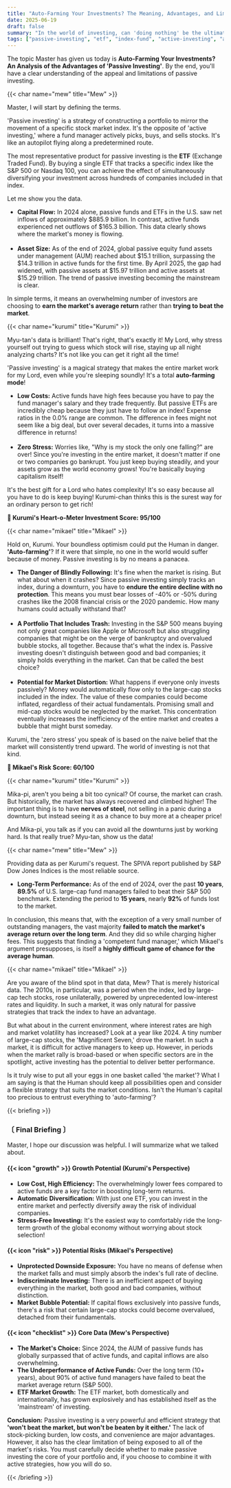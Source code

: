 ```yaml
---
title: "Auto-Farming Your Investments? The Meaning, Advantages, and Limits of Passive Investing"
date: 2025-06-19
draft: false
summary: "In the world of investing, can 'doing nothing' be the ultimate strategy? Mew, Kurumi, and Mikael engage in a fierce debate over the pros and cons of active investing, which tries to beat the market, versus passive investing, which follows the market's flow. Explore the allure of 'auto-farming' your portfolio and the hidden risks behind it through data."
tags: ["passive-investing", "etf", "index-fund", "active-investing", "asset-allocation", "s&p-500"]
---
```


<p>The topic Master has given us today is <strong>Auto-Farming Your Investments? An Analysis of the Advantages of 'Passive Investing'</strong>. By the end, you'll have a clear understanding of the appeal and limitations of passive investing.</p>

{{< char name="mew" title="Mew" >}}
<p>Master, I will start by defining the terms.</p>
<p>'Passive investing' is a strategy of constructing a portfolio to mirror the movement of a specific stock market index. It's the opposite of 'active investing,' where a fund manager actively picks, buys, and sells stocks. It's like an autopilot flying along a predetermined route.</p>
<p>The most representative product for passive investing is the <strong>ETF</strong> (Exchange Traded Fund). By buying a single ETF that tracks a specific index like the S&P 500 or Nasdaq 100, you can achieve the effect of simultaneously diversifying your investment across hundreds of companies included in that index.</p>
<p>Let me show you the data.</p>
<ul>
    <li><strong>Capital Flow:</strong> In 2024 alone, passive funds and ETFs in the U.S. saw net inflows of approximately $885.9 billion. In contrast, active funds experienced net outflows of $165.3 billion. This data clearly shows where the market's money is flowing.</li><br>
    <li><strong>Asset Size:</strong> As of the end of 2024, global passive equity fund assets under management (AUM) reached about $15.1 trillion, surpassing the $14.3 trillion in active funds for the first time. By April 2025, the gap had widened, with passive assets at $15.97 trillion and active assets at $15.29 trillion. The trend of passive investing becoming the mainstream is clear.</li>
</ul>
<p>In simple terms, it means an overwhelming number of investors are choosing to <strong>earn the market's average return</strong> rather than <strong>trying to beat the market</strong>.</p>

{{< char name="kurumi" title="Kurumi" >}}
<p>Myu-tan's data is brilliant! That's right, that's exactly it! My Lord, why stress yourself out trying to guess which stock will rise, staying up all night analyzing charts? It's not like you can get it right all the time!</p>
<p>'Passive investing' is a magical strategy that makes the entire market work for my Lord, even while you're sleeping soundly! It's a total <strong>auto-farming mode</strong>!</p>
<ul>
    <li><strong>Low Costs:</strong> Active funds have high fees because you have to pay the fund manager's salary and they trade frequently. But passive ETFs are incredibly cheap because they just have to follow an index! Expense ratios in the 0.0% range are common. The difference in fees might not seem like a big deal, but over several decades, it turns into a massive difference in returns!</li><br>
    <li><strong>Zero Stress:</strong> Worries like, "Why is my stock the only one falling?" are over! Since you're investing in the entire market, it doesn't matter if one or two companies go bankrupt. You just keep buying steadily, and your assets grow as the world economy grows! You're basically buying capitalism itself!</li>
</ul>
<p>It's the best gift for a Lord who hates complexity! It's so easy because all you have to do is keep buying! Kurumi-chan thinks this is the surest way for an ordinary person to get rich!</p>
<p><strong>💖 Kurumi's Heart-o-Meter Investment Score: 95/100</strong></p>

{{< char name="mikael" title="Mikael" >}}
<p>Hold on, Kurumi. Your boundless optimism could put the Human in danger. <strong>'Auto-farming'</strong>? If it were that simple, no one in the world would suffer because of money. Passive investing is by no means a panacea.</p>
<ul>
    <li><strong>The Danger of Blindly Following:</strong> It's fine when the market is rising. But what about when it crashes? Since passive investing simply tracks an index, during a downturn, you have to <strong>endure the entire decline with no protection</strong>. This means you must bear losses of -40% or -50% during crashes like the 2008 financial crisis or the 2020 pandemic. How many humans could actually withstand that?</li><br>
    <li><strong>A Portfolio That Includes Trash:</strong> Investing in the S&P 500 means buying not only great companies like Apple or Microsoft but also struggling companies that might be on the verge of bankruptcy and overvalued bubble stocks, all together. Because that's what the index is. Passive investing doesn't distinguish between good and bad companies; it simply holds everything in the market. Can that be called the best choice?</li><br>
    <li><strong>Potential for Market Distortion:</strong> What happens if everyone only invests passively? Money would automatically flow only to the large-cap stocks included in the index. The value of these companies could become inflated, regardless of their actual fundamentals. Promising small and mid-cap stocks would be neglected by the market. This concentration eventually increases the inefficiency of the entire market and creates a bubble that might burst someday.</li>
</ul>
<p>Kurumi, the 'zero stress' you speak of is based on the naive belief that the market will consistently trend upward. The world of investing is not that kind.</p>
<p><strong>🚨 Mikael's Risk Score: 60/100</strong></p>

{{< char name="kurumi" title="Kurumi" >}}
<p>Mika-pi, aren't you being a bit too cynical? Of course, the market can crash. But historically, the market has always recovered and climbed higher! The important thing is to have <strong>nerves of steel</strong>, not selling in a panic during a downturn, but instead seeing it as a chance to buy more at a cheaper price!</p>
<p>And Mika-pi, you talk as if you can avoid all the downturns just by working hard. Is that really true? Myu-tan, show us the data!</p>

{{< char name="mew" title="Mew" >}}
<p>Providing data as per Kurumi's request. The SPIVA report published by S&P Dow Jones Indices is the most reliable source.</p>
<ul>
    <li><strong>Long-Term Performance:</strong> As of the end of 2024, over the past <strong>10 years</strong>, <strong>89.5%</strong> of U.S. large-cap fund managers failed to beat their S&P 500 benchmark. Extending the period to <strong>15 years</strong>, nearly <strong>92%</strong> of funds lost to the market.</li>
</ul>
<p>In conclusion, this means that, with the exception of a very small number of outstanding managers, the vast majority <strong>failed to match the market's average return over the long term</strong>. And they did so while charging higher fees. This suggests that finding a 'competent fund manager,' which Mikael's argument presupposes, is itself a <strong>highly difficult game of chance for the average human</strong>.</p>

{{< char name="mikael" title="Mikael" >}}
<p>Are you aware of the blind spot in that data, Mew? That is merely historical data. The 2010s, in particular, was a period when the index, led by large-cap tech stocks, rose unilaterally, powered by unprecedented low-interest rates and liquidity. In such a market, it was only natural for passive strategies that track the index to have an advantage.</p>
<p>But what about in the current environment, where interest rates are high and market volatility has increased? Look at a year like 2024. A tiny number of large-cap stocks, the 'Magnificent Seven,' drove the market. In such a market, it is difficult for active managers to keep up. However, in periods when the market rally is broad-based or when specific sectors are in the spotlight, active investing has the potential to deliver better performance.</p>
<p>Is it truly wise to put all your eggs in one basket called 'the market'? What I am saying is that the Human should keep all possibilities open and consider a flexible strategy that suits the market conditions. Isn't the Human's capital too precious to entrust everything to 'auto-farming'?</p>

{{< briefing >}}
<h3><strong>〔 Final Briefing 〕</strong></h3>
<p>Master, I hope our discussion was helpful. I will summarize what we talked about.</p>

<h4><span class="svg-icon">{{< icon "growth" >}}</span> Growth Potential (Kurumi's Perspective)</h4>
<ul>
    <li><strong>Low Cost, High Efficiency:</strong> The overwhelmingly lower fees compared to active funds are a key factor in boosting long-term returns.</li>
    <li><strong>Automatic Diversification:</strong> With just one ETF, you can invest in the entire market and perfectly diversify away the risk of individual companies.</li>
    <li><strong>Stress-Free Investing:</strong> It's the easiest way to comfortably ride the long-term growth of the global economy without worrying about stock selection!</li>
</ul>

<h4><span class="svg-icon">{{< icon "risk" >}}</span> Potential Risks (Mikael's Perspective)</h4>
<ul>
    <li><strong>Unprotected Downside Exposure:</strong> You have no means of defense when the market falls and must simply absorb the index's full rate of decline.</li>
    <li><strong>Indiscriminate Investing:</strong> There is an inefficient aspect of buying everything in the market, both good and bad companies, without distinction.</li>
    <li><strong>Market Bubble Potential:</strong> If capital flows exclusively into passive funds, there's a risk that certain large-cap stocks could become overvalued, detached from their fundamentals.</li>
</ul>

<h4><span class="svg-icon">{{< icon "checklist" >}}</span> Core Data (Mew's Perspective)</h4>
<ul>
    <li><strong>The Market's Choice:</strong> Since 2024, the AUM of passive funds has globally surpassed that of active funds, and capital inflows are also overwhelming.</li>
    <li><strong>The Underperformance of Active Funds:</strong> Over the long term (10+ years), about 90% of active fund managers have failed to beat the market average return (S&P 500).</li>
    <li><strong>ETF Market Growth:</strong> The ETF market, both domestically and internationally, has grown explosively and has established itself as the 'mainstream' of investing.</li>
</ul>

<div class="final-conclusion">
    <p><strong>Conclusion:</strong> Passive investing is a very powerful and efficient strategy that <strong>'won't beat the market, but won't be beaten by it either.'</strong> The lack of stock-picking burden, low costs, and convenience are major advantages. However, it also has the clear limitation of being exposed to all of the market's risks. You must carefully decide whether to make passive investing the core of your portfolio and, if you choose to combine it with active strategies, how you will do so.</p>
</div>
{{< /briefing >}}